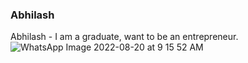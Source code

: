 ### Abhilash
Abhilash - I am a graduate, want to be an entrepreneur.
![WhatsApp Image 2022-08-20 at 9 15 52 AM](https://user-images.githubusercontent.com/112009679/188930190-95dcdac2-b121-4089-b704-ec4b5ebfa1b7.jpeg)
